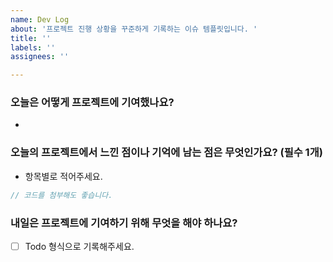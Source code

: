 ```yaml
---
name: Dev Log
about: '프로젝트 진행 상황을 꾸준하게 기록하는 이슈 템플릿입니다. '
title: ''
labels: ''
assignees: ''

---
```


### 오늘은 어떻게 프로젝트에 기여했나요?

- 

### 오늘의 프로젝트에서 느낀 점이나 기억에 남는 점은 무엇인가요? (필수 1개)

- 항목별로 적어주세요.

```js
// 코드를 첨부해도 좋습니다.
```

### 내일은 프로젝트에 기여하기 위해 무엇을 해야 하나요?

- [ ] Todo 형식으로 기록해주세요.
